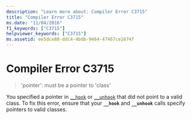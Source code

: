 ```yaml
---
description: "Learn more about: Compiler Error C3715"
title: "Compiler Error C3715"
ms.date: "11/04/2016"
f1_keywords: ["C3715"]
helpviewer_keywords: ["C3715"]
ms.assetid: ee5dce88-ddc4-4bdb-9464-47467ce1674f
---
```

# Compiler Error C3715

> 'pointer': must be a pointer to 'class'

You specified a pointer in [`__hook`](../../cpp/hook.md) or [`__unhook`](../../cpp/unhook.md) that did not point to a valid class. To fix this error, ensure that your **`__hook`** and **`__unhook`** calls specify pointers to valid classes.
